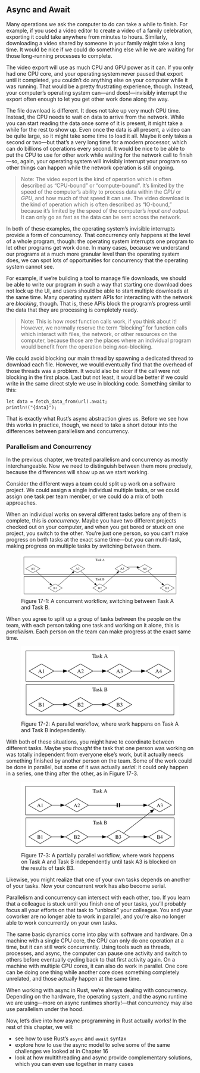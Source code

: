 ## Async and Await

Many operations we ask the computer to do can take a while to finish. For
example, if you used a video editor to create a video of a family celebration,
exporting it could take anywhere from minutes to hours. Similarly, downloading a
video shared by someone in your family might take a long time. It would be nice
if we could do something else while we are waiting for those long-running
processes to complete.

The video export will use as much CPU and GPU power as it can. If you only had
one CPU core, and your operating system never paused that export until it
completed, you couldn’t do anything else on your computer while it was running.
That would be a pretty frustrating experience, though. Instead, your computer’s
operating system can—and does!—invisibly interrupt the export often enough to
let you get other work done along the way.

The file download is different. It does not take up very much CPU time. Instead,
the CPU needs to wait on data to arrive from the network. While you can start
reading the data once some of it is present, it might take a while for the rest
to show up. Even once the data is all present, a video can be quite large, so it
might take some time to load it all. Maybe it only takes a second or two—but
that’s a very long time for a modern processor, which can do billions of
operations every second. It would be nice to be able to put the CPU to use for
other work while waiting for the network call to finish—so, again, your
operating system will invisibly interrupt your program so other things can
happen while the network operation is still ongoing.

> Note: The video export is the kind of operation which is often described as
> “CPU-bound” or “compute-bound”. It’s limited by the speed of the computer’s
> ability to process data within the _CPU_ or _GPU_, and how much of that speed
> it can use. The video download is the kind of operation which is often
> described as “IO-bound,” because it’s limited by the speed of the computer’s
> _input and output_. It can only go as fast as the data can be sent across the
> network.

In both of these examples, the operating system’s invisible interrupts provide a
form of concurrency. That concurrency only happens at the level of a whole
program, though: the operating system interrupts one program to let other
programs get work done. In many cases, because we understand our programs at a
much more granular level than the operating system does, we can spot lots of
opportunities for concurrency that the operating system cannot see.

For example, if we’re building a tool to manage file downloads, we should be
able to write our program in such a way that starting one download does not lock
up the UI, and users should be able to start multiple downloads at the same
time. Many operating system APIs for interacting with the network are
_blocking_, though. That is, these APIs block the program’s progress until the
data that they are processing is completely ready.

> Note: This is how _most_ function calls work, if you think about it! However,
> we normally reserve the term “blocking” for function calls which interact with
> files, the network, or other resources on the computer, because those are the
> places where an individual program would benefit from the operation being
> _non_-blocking.

We could avoid blocking our main thread by spawning a dedicated thread to
download each file. However, we would eventually find that the overhead of those
threads was a problem. It would also be nicer if the call were not blocking in
the first place. Last but not least, it would be better if we could write in the
same direct style we use in blocking code. Something similar to this:

```rust,ignore,does_not_compile
let data = fetch_data_from(url).await;
println!("{data}");
```

That is exactly what Rust’s async abstraction gives us. Before we see how this
works in practice, though, we need to take a short detour into the differences
between parallelism and concurrency.

### Parallelism and Concurrency

In the previous chapter, we treated parallelism and concurrency as mostly
interchangeable. Now we need to distinguish between them more precisely, because
the differences will show up as we start working.

Consider the different ways a team could split up work on a software project. We
could assign a single individual multiple tasks, or we could assign one task per
team member, or we could do a mix of both approaches.

When an individual works on several different tasks before any of them is
complete, this is _concurrency_. Maybe you have two different projects checked
out on your computer, and when you get bored or stuck on one project, you switch
to the other. You’re just one person, so you can’t make progress on both tasks
at the exact same time—but you can multi-task, making progress on multiple
tasks by switching between them.

<figure>

<img alt="Concurrent work flow" src="img/trpl17-01.svg" class="center" />

<figcaption>Figure 17-1: A concurrent workflow, switching between Task A and Task B.</figcaption>

</figure>

When you agree to split up a group of tasks between the people on the team, with
each person taking one task and working on it alone, this is _parallelism_. Each
person on the team can make progress at the exact same time.

<figure>

<img alt="Concurrent work flow" src="img/trpl17-02.svg" class="center" />

<figcaption>Figure 17-2: A parallel workflow, where work happens on Task A and Task B independently.</figcaption>

</figure>

With both of these situations, you might have to coordinate between different
tasks. Maybe you _thought_ the task that one person was working on was totally
independent from everyone else’s work, but it actually needs something finished
by another person on the team. Some of the work could be done in parallel, but
some of it was actually _serial_: it could only happen in a series, one thing
after the other, as in Figure 17-3.

<figure>

<img alt="Concurrent work flow" src="img/trpl17-03.svg" class="center" />

<figcaption>Figure 17-3: A partially parallel workflow, where work happens on Task A and Task B independently until task A3 is blocked on the results of task B3.</figcaption>

</figure>

Likewise, you might realize that one of your own tasks depends on another of
your tasks. Now your concurrent work has also become serial.

Parallelism and concurrency can intersect with each other, too. If you learn
that a colleague is stuck until you finish one of your tasks, you’ll probably
focus all your efforts on that task to “unblock” your colleague. You and your
coworker are no longer able to work in parallel, and you’re also no longer able
to work concurrently on your own tasks.

The same basic dynamics come into play with software and hardware. On a machine
with a single CPU core, the CPU can only do one operation at a time, but it can
still work concurrently. Using tools such as threads, processes, and async, the
computer can pause one activity and switch to others before eventually cycling
back to that first activity again. On a machine with multiple CPU cores, it can
also do work in parallel. One core can be doing one thing while another core
does something completely unrelated, and those actually happen at the same
time.

When working with async in Rust, we’re always dealing with concurrency.
Depending on the hardware, the operating system, and the async runtime we are
using—more on async runtimes shortly!—that concurrency may also use parallelism
under the hood.

Now, let’s dive into how async programming in Rust actually works! In the rest
of this chapter, we will:

- see how to use Rust’s `async` and `await` syntax
- explore how to use the async model to solve some of the same challenges we
  looked at in Chapter 16
- look at how multithreading and async provide complementary solutions, which
  you can even use together in many cases
